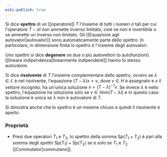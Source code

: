 ```yaml
---
wiki-publish: true
---
```

Si dice **spettro** di un [[operatore]] $T$ l'insieme di tutti i numeri $\sigma$ tali per cui l'operatore $T-\sigma I$ non ammette inverso limitato, cioè se non è invertibile o se ammette un inverso non limitato. Gli [[Equazione agli autovalori|autovalori]] sono automaticamente parte dello spettro. In particolare, in dimensione finita lo spettro *è* l'insieme degli autovalori.

Uno spettro si dice **degenere** se due o più autovettori (o autofunzioni) [[lineare indipendenza|linearmente indipendenti]] hanno lo stesso autovalore.

Si dice **risolvente** di $T$ l'insieme complementare dello spettro, ovvero se $\lambda\in\mathbb{C}$ è nel risolvente, l'equazione $(T-\lambda)x=v$, dove $v\in H$ è assegnato e $x$ il vettore incognito, ha un'unica soluzione $x=(T-\lambda)^{-1}v$. Se invece $\lambda$ è nello spettro, l'equazione ha soluzione solo se $v\in\text{Imm}(T-\lambda I)$ e in questo caso la soluzione è unica se $\lambda$ non è autovalore di $T$.

Si dimostra anche che lo spettro è un insieme chiuso e quindi il risolvente è aperto.
### Proprietà
- Presi due operatori $T_{1}$ e $T_{2}$, lo spettro della somma $\text{Sp}(T_{1}+T_{2})$ è pari alla somma degli spettri $\text{Sp}(T_{1})+\text{Sp}(T_{2})$ se e solo se $T_{1}$ e $T_{2}$ [[Commutator|commutano]].